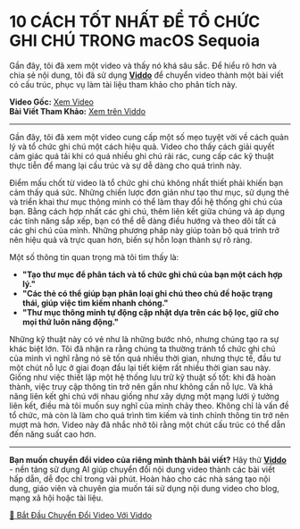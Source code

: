# 10 CÁCH TỐT NHẤT ĐỂ TỔ CHỨC GHI CHÚ TRONG macOS Sequoia

Gần đây, tôi đã xem một video và thấy nó khá sâu sắc. Để hiểu rõ hơn và chia sẻ nội dung, tôi đã sử dụng **[Viddo](https://viddo.pro/)** để chuyển video thành một bài viết có cấu trúc, phục vụ làm tài liệu tham khảo cho phân tích này.

**Video Gốc:** [Xem Video](https://www.youtube.com/watch?v=zN45Rq6toiU)  
**Bài Viết Tham Khảo:** [Xem trên Viddo](https://viddo.pro/zh/video-result/b8605efd-4c08-4e4a-a1b7-be044ac6e59c)

---

Gần đây, tôi đã xem một video cung cấp một số mẹo tuyệt vời về cách quản lý và tổ chức ghi chú một cách hiệu quả. Video cho thấy cách giải quyết cảm giác quá tải khi có quá nhiều ghi chú rải rác, cung cấp các kỹ thuật thực tiễn để mang lại cấu trúc và sự dễ dàng cho quá trình này.

Điểm mấu chốt từ video là tổ chức ghi chú không nhất thiết phải khiến bạn cảm thấy quá sức. Những chiến lược đơn giản như tạo thư mục, sử dụng thẻ và triển khai thư mục thông minh có thể làm thay đổi hệ thống ghi chú của bạn. Bằng cách hợp nhất các ghi chú, thêm liên kết giữa chúng và áp dụng các tính năng sắp xếp, bạn có thể dễ dàng điều hướng và theo dõi tất cả các ghi chú của mình. Những phương pháp này giúp toàn bộ quá trình trở nên hiệu quả và trực quan hơn, biến sự hỗn loạn thành sự rõ ràng.

Một số thông tin quan trọng mà tôi tìm thấy là:

- **"Tạo thư mục để phân tách và tổ chức ghi chú của bạn một cách hợp lý."**
- **"Các thẻ có thể giúp bạn phân loại ghi chú theo chủ đề hoặc trạng thái, giúp việc tìm kiếm nhanh chóng."**
- **"Thư mục thông minh tự động cập nhật dựa trên các bộ lọc, giữ cho mọi thứ luôn năng động."**

Những kỹ thuật này có vẻ như là những bước nhỏ, nhưng chúng tạo ra sự khác biệt lớn. Tôi đã nhận ra rằng chúng ta thường tránh tổ chức ghi chú của mình vì nghĩ rằng nó sẽ tốn quá nhiều thời gian, nhưng thực tế, đầu tư một chút nỗ lực ở giai đoạn đầu lại tiết kiệm rất nhiều thời gian sau này. Giống như việc thiết lập một hệ thống lưu trữ kỹ thuật số tốt: khi đã hoàn thành, việc truy cập thông tin trở nên gần như không cần nỗ lực. Và khả năng liên kết ghi chú với nhau giống như xây dựng một mạng lưới ý tưởng liên kết, điều mà tôi muốn suy nghĩ của mình chảy theo. Không chỉ là vấn đề tổ chức, mà còn là làm cho quá trình tìm kiếm và tinh chỉnh thông tin trở nên mượt mà hơn. Video này đã nhắc nhở tôi rằng một chút cấu trúc có thể dẫn đến năng suất cao hơn.

---

**Bạn muốn chuyển đổi video của riêng mình thành bài viết?** Hãy thử **[Viddo](https://viddo.pro/)** - nền tảng sử dụng AI giúp chuyển đổi nội dung video thành các bài viết hấp dẫn, dễ đọc chỉ trong vài phút. Hoàn hảo cho các nhà sáng tạo nội dung, giáo viên và chuyên gia muốn tái sử dụng nội dung video cho blog, mạng xã hội hoặc tài liệu.

[🚀 Bắt Đầu Chuyển Đổi Video Với Viddo](https://viddo.pro/)